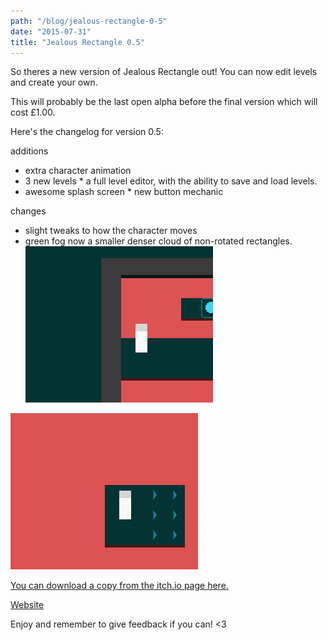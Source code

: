 ```yaml
---
path: "/blog/jealous-rectangle-0-5"
date: "2015-07-31"
title: "Jealous Rectangle 0.5"
---
```

So theres a new version of Jealous Rectangle out! You can now edit levels and create your own.

This will probably be the last open alpha before the final version which will cost £1.00.

Here's the changelog for version 0.5:

additions

* extra character animation
* 3 new levels
* a full level editor, with the ability to save and load levels.
* awesome splash screen
* new button mechanic

changes

* slight tweaks to how the character moves
* green fog now a smaller denser cloud of non-rotated rectangles.
 
![Buttons in Jealous Rectangle](buttons_yay.gif)

![Boost in Jealous Rectangle](speedy_boost.gif)

[You can download a copy from the itch.io page here.](http://slowpoke.itch.io/jealous-rectangle)

[Website](http://malicoxon.co.uk/jealous_rectangle/)

Enjoy and remember to give feedback if you can! <3

